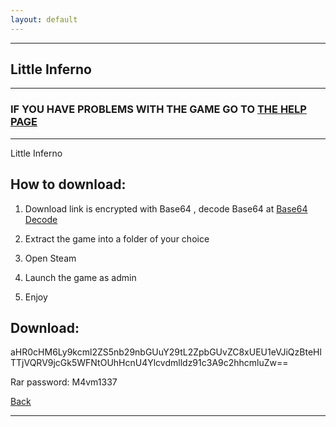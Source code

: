 ```yaml
---
layout: default
---
```


* * *

## Little Inferno

* * *

### IF YOU HAVE PROBLEMS WITH THE GAME GO TO [THE HELP PAGE](/games/help.md)

* * *

Little Inferno

## How to download:

1. Download link is encrypted with Base64 , decode Base64 at [Base64 Decode](../b64/base64.html)

2. Extract the game into a folder of your choice

3. Open Steam

4. Launch the game as admin

5. Enjoy

## Download:

aHR0cHM6Ly9kcml2ZS5nb29nbGUuY29tL2ZpbGUvZC8xUEU1eVJiQzBteHlTTjVQRV9jcGk5WFNtOUhHcnU4Ylcvdmlldz91c3A9c2hhcmluZw==

Rar password: M4vm1337

[Back](https://m4vmcvrk.github.io/)

* * *